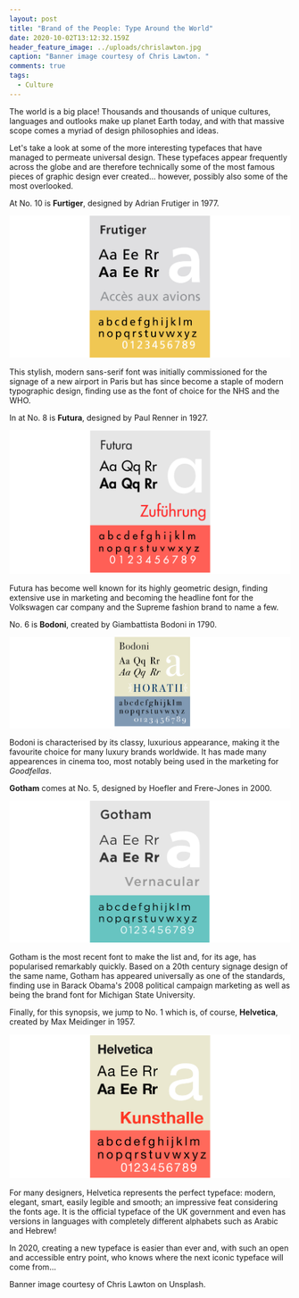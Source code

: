 ```yaml
---
layout: post
title: "Brand of the People: Type Around the World"
date: 2020-10-02T13:12:32.159Z
header_feature_image: ../uploads/chrislawton.jpg
caption: "Banner image courtesy of Chris Lawton. "
comments: true
tags:
  - Culture
---
```

The world is a big place! Thousands and thousands of unique cultures, languages and outlooks make up planet Earth today, and with that massive scope comes a myriad of design philosophies and ideas.

Let's take a look at some of the more interesting typefaces that have managed to permeate universal design. These typefaces appear frequently across the globe and are therefore technically some of the most famous pieces of graphic design ever created... however, possibly also some of the most overlooked.  

At No. 10 is **Furtiger**, designed by Adrian Frutiger in 1977. 

![The Frutiger Typeface. ](../uploads/frutigerw.png)

This stylish, modern sans-serif font was initially commissioned for the signage of a new airport in Paris but has since become a staple of modern typographic design, finding use as the font of choice for the NHS and the WHO. 

In at No. 8 is **Futura**, designed by Paul Renner in 1927. 

![The Futura Typeface. ](../uploads/futuraw.png)

Futura has become well known for its highly geometric design, finding extensive use in marketing and becoming the headline font for the Volkswagen car company and the Supreme fashion brand to name a few.

No. 6 is **Bodoni**, created by Giambattista Bodoni in 1790. 

![The Bodoni Typeface. ](../uploads/bodoniw.png)

Bodoni is characterised by its classy, luxurious appearance, making it the favourite choice for many luxury brands worldwide. It has made many appearences in cinema too, most notably being used in the marketing for *Goodfellas*. 

**Gotham** comes at No. 5, designed by Hoefler and Frere-Jones in 2000. 

![The Gotham Typeface. ](../uploads/gotham.png)

Gotham is the most recent font to make the list and, for its age, has popularised remarkably quickly. Based on a 20th century signage design of the same name, Gotham has appeared universally as one of the standards, finding use in Barack Obama's 2008 political campaign marketing as well as being the brand font for Michigan State University. 

Finally, for this synopsis, we jump to No. 1 which is, of course, **Helvetica**, created by Max Meidinger in 1957. 

![The Helvetica Typeface. ](../uploads/helvetica.png)

For many designers, Helvetica represents the perfect typeface: modern, elegant, smart, easily legible and smooth; an impressive feat considering the fonts age. It is the official typeface of the UK government and even has versions in languages with completely different alphabets such as Arabic and Hebrew! 

In 2020, creating a new typeface is easier than ever and, with such an open and accessible entry point, who knows where the next iconic typeface will come from...

Banner image courtesy of Chris Lawton on Unsplash.